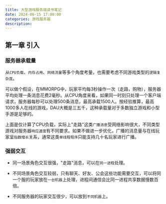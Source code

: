 ```yaml
---
title: 大型游戏服务端读书笔记
date: 2024-06-15 17:00:00
categories: 游戏服务器
description: 
---
```


## 第一章 引入

### 服务器承载量

从`CPU负载`、`内存占用`、`网络流量`等多个角度考量，也需要考虑不同游戏类型的`逻辑复杂度`。

可以做个假设，在MMORPG中，玩家平均每3秒操作一次（走路，购物），服务器平均处理一条消息花费2毫秒。从CPU角度来看，如果同一时刻只处理一个客户端请求，服务器每秒可以处理500条消息，最高承载1500人。按经验推算，最高1000多人在线的游戏，DAU大概是三五千，这种承载量对于多数独立游戏和小型手游是足够的。

上面是仅计算了CPU负载，实际上"走路"这类`广播消息`受网络影响很大，不同类型游戏对服务器`响应速度`有不同要求。如果不做进一步优化，广播的消息量与在线玩家呈`指数增长`关系，通常这类`单线程程序`只能支持几十名玩家进行广播。

### 强弱交互

* 同一场景角色交互很强，"走路"消息，可以在`同一进程`处理。

* 不同场景角色交互较弱，只有聊天、好友、公会这些功能需要交互，可以将同一个服的玩家放在`一台机器`上处理，进程间通信会比同一进程共享数据慢数百倍。

* 不同服务器的玩家交互很少，可以放到`不同机器`上。

